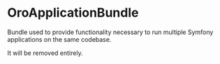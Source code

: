 OroApplicationBundle
====================

Bundle used to provide functionality necessary to run multiple Symfony applications
on the same codebase.

It will be removed entirely.
